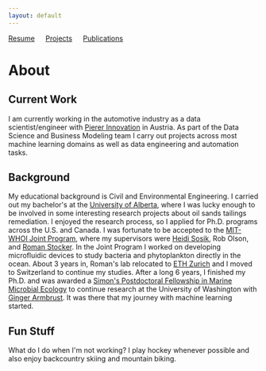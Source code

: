 ```yaml
---
layout: default
---
```

[Resume](./resume.md) &emsp; [Projects](./projects.md) &emsp; [Publications](./pubs.md)
# About
## Current Work
I am currently working in the automotive industry as a data scientist/engineer with [Pierer Innovation](https://www.pierer-innovation.com/) in Austria. As part of the Data Science and Business Modeling team I carry out projects across most machine learning domains as well as data engineering and automation tasks. 

## Background
My educational background is Civil and Environmental Engineering. I carried out my bachelor's at the [University of Alberta](https://www.ualberta.ca/index.html), where I was lucky enough to be involved in some interesting research projects about oil sands tailings remediation. I enjoyed the research process, so I applied for Ph.D. programs across the U.S. and Canada. I was fortunate to be accepted to the [MIT-WHOI Joint Program](https://mit.whoi.edu/), where my supervisors were [Heidi Sosik](https://www2.whoi.edu/staff/hsosik/), Rob Olson, and [Roman Stocker](https://stockerlab.ethz.ch/). In the Joint Program I worked on developing microfluidic devices to study bacteria and phytoplankton directly in the ocean. About 3 years in, Roman's lab relocated to [ETH Zurich](https://ethz.ch/en.html) and I moved to Switzerland to continue my studies. After a long 6 years, I finished my Ph.D. and was awarded a [Simon's Postdoctoral Fellowship in Marine Microbial Ecology](https://www.simonsfoundation.org/grant/simons-postdoctoral-fellowships-in-marine-microbial-ecology/#:~:text=The%20Simons%20Foundation%20invites%20applications,ocean%20processes%2C%20and%20vice%20versa.) to continue research at the University of Washington with [Ginger Armbrust](https://armbrustlab.ocean.washington.edu/). It was there that my journey with machine learning started.

## Fun Stuff
What do I do when I'm not working? I play hockey whenever possible and also enjoy backcountry skiing and mountain biking. 

